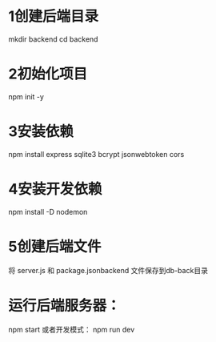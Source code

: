 
# 1创建后端目录
mkdir backend
cd backend

# 2初始化项目
npm init -y

# 3安装依赖
npm install express sqlite3 bcrypt jsonwebtoken cors

# 4安装开发依赖
npm install -D nodemon
# 5创建后端文件

将  server.js 和 package.jsonbackend 文件保存到db-back目录
# 运行后端服务器：
npm start
或者开发模式：
npm run dev
